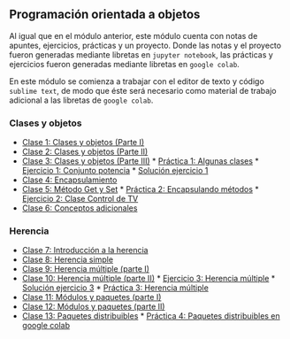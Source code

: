 ## Programación orientada a objetos

Al igual que en el módulo anterior, este módulo cuenta con notas de apuntes, ejercicios, prácticas y un proyecto. Donde las notas y el proyecto fueron generadas mediante libretas en 
``jupyter notebook``, las prácticas y ejercicios fueron generadas mediante libretas en ``google colab``.

En este módulo se comienza a trabajar con el editor de texto y código ``sublime text``, de modo que éste será necesario como material de trabajo adicional a las libretas de 
``google colab``.

### Clases y objetos

* [Clase 1: Clases y objetos (Parte I)](POO/Clase1_clases_I.html)
* [Clase 2: Clases y objetos (Parte II)](POO/Clase2_clases_II.html)
* [Clase 3: Clases y objetos (Parte III)](POO/Clase3_clases_III.html)
      * [Práctica 1: Algunas clases](https://colab.research.google.com/drive/1dAhzEbjEwDNGdkcOXTY4EcOiF9G8eN11?usp=sharing)
      * [Ejercicio 1: Conjunto potencia](https://colab.research.google.com/drive/1sZ93_wPfWT0Waf_9CAlPwJbblP5Y7MmC?usp=sharing)
      * [Solución ejercicio 1](POO/Solución_ej1.html)
* [Clase 4: Encapsulamiento](POO/Clase4_encapsulamiento.html)
* [Clase 5: Método Get y Set](POO/Clase5_encapsulamiento_II.html)
      * [Práctica 2: Encapsulando métodos](https://colab.research.google.com/drive/1bxDR5qeLvDsQgRLPPkk5UnSUvmwY9Ryk?usp=sharing)
      * [Ejercicio 2: Clase Control de TV](https://colab.research.google.com/drive/1w__S7EMw1LK4QMA9GiVbydTX7bi9E4e5?usp=sharing)
* [Clase 6: Conceptos adicionales](POO/Clase6_encapsulamiento_III.html)

### Herencia

* [Clase 7: Introducción a la herencia](POO/Clase7_herencia_I.html)
* [Clase 8: Herencia simple](POO/Clase8_herencia_II.html)
* [Clase 9: Herencia múltiple (parte I)](POO/Clase9_herencia_III.html)
* [Clase 10: Herencia múltiple (parte II)](POO/Clase10_herencia_IV.html)
      * [Ejercicio 3: Herencia múltiple](https://colab.research.google.com/drive/1A_h7sWkB0WQwklRro-p4p6o_aSuNPDoQ?usp=sharing)
      * [Solución ejercicio 3](POO/Solución_ej3.html)
      * [Práctica 3: Herencia múltiple](https://colab.research.google.com/drive/1HL_UzZyy6MZfOOQGy-XlUlmMK_y_nbuw?usp=sharing)
* [Clase 11: Módulos y paquetes (parte I)](POO/Clase11_módulos_I.html)
* [Clase 12: Módulos y paquetes (parte II)](POO/Clase12_módulos_II.html)
* [Clase 13: Paquetes distribuibles](POO/Clase13_paq_dist.html)
      * [Práctica 4: Paquetes distribuibles en google colab](https://colab.research.google.com/drive/1FwFIsyFylQ9P7cXzpbv6SytxkNvRrlYG?usp=sharing)
